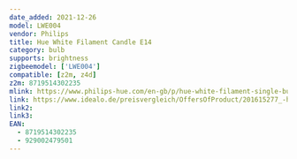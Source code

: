 ```yaml
---
date_added: 2021-12-26
model: LWE004
vendor: Philips
title: Hue White Filament Candle E14
category: bulb
supports: brightness
zigbeemodel: ['LWE004']
compatible: [z2m, z4d]
z2m: 8719514302235
mlink: https://www.philips-hue.com/en-gb/p/hue-white-filament-single-bulb-e14/8719514302235
link: https://www.idealo.de/preisvergleich/OffersOfProduct/201615277_-hue-white-ambience-filament-e14-4-5w-300lm-929002479501-philips.html
link2: 
link3: 
EAN: 
  - 8719514302235
  - 929002479501
---
```

